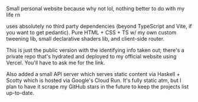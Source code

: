 Small personal website because why not lol, nothing better to do with my life rn

uses absolutely no third party dependencies (beyond TypeScript and Vite, if you want to get pedantic).
Pure HTML + CSS + TS w/ my own custom tweening lib, small declarative shaders lib, and client-side router.

This is just the public version with the identifying info taken out; there's a private repo that's
hydrated and deployed to my official website using Vercel. You'll have to ask me for the link.

Also added a small API server which serves static content via Haskell + Scotty which is hosted via Google's
Cloud Run. It's fully static atm, but I plan to have it scrape my GitHub stars in the future to keep the projects
list up-to-date.
